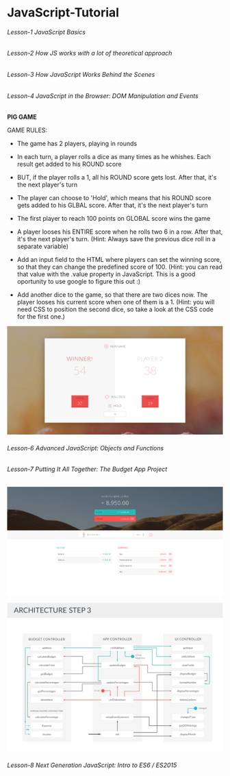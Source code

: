 # JavaScript-Tutorial

###### Lesson-1 JavaScript Basics

###### Lesson-2 How JS works with a lot of theoretical approach

###### Lesson-3 How JavaScript Works Behind the Scenes

###### Lesson-4 JavaScript in the Browser: DOM Manipulation and Events

 **PIG GAME**

 GAME RULES:
* The game has 2 players, playing in rounds
* In each turn, a player rolls a dice as many times as he whishes. Each result get added to his ROUND score
* BUT, if the player rolls a 1, all his ROUND score gets lost. After that, it's the next player's turn
* The player can choose to 'Hold', which means that his ROUND score gets added to his GLBAL score. After that, it's the next player's turn
* The first player to reach 100 points on GLOBAL score wins the game

* A player looses his ENTIRE score when he rolls two 6 in a row. After that, it's the next player's turn. (Hint: Always save the previous dice roll in a separate variable)
* Add an input field to the HTML where players can set the winning score, so that they can change the predefined score of 100. (Hint: you can read that value with the .value property in JavaScript. This is a good oportunity to use google to figure this out :)
* Add another dice to the game, so that there are two dices now. The player looses his current score when one of them is a 1. (Hint: you will need CSS to position the second dice, so take a look at the CSS code for the first one.)

![Press to see the image ](./3-Lesson/pig_game.png?raw=true "Pig Game")


###### Lesson-6 Advanced JavaScript: Objects and Functions


###### Lesson-7 Putting It All Together: The Budget App Project

![Press to see the image ](./5-Lesson/Budgety.png?raw=true "Pig Game")

![Press to see the image ](./5-Lesson/archi.png?raw=true "Pig Game")

###### Lesson-8 Next Generation JavaScript: Intro to ES6 / ES2015

